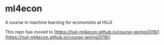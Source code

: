 # ml4econ
A course in machine learning for economists at HUJI

This repo has moved to [https://huji-ml4econ.github.io/course-spring2019/](https://huji-ml4econ.github.io/course-spring2019/)

